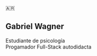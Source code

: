 🇦🇷
## Gabriel Wagner
Estudiante de psicología \
Progamador Full-Stack autodidacta


<!---
gabowagner/gabowagner is a ✨ special ✨ repository because its `README.md` (this file) appears on your GitHub profile.
You can click the Preview link to take a look at your changes.
--->
